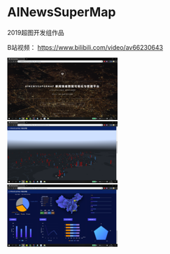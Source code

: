 # AINewsSuperMap
2019超图开发组作品

B站视频： https://www.bilibili.com/video/av66230643

<img src="/index.png" width=50%>

<img src="/map.png" width=50%>

<img src="/stats.png" width=50%>

